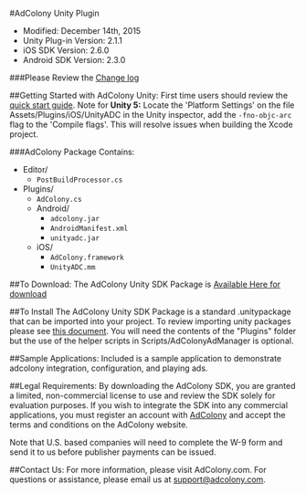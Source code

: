 #AdColony Unity Plugin
* Modified: December 14th, 2015
* Unity Plug-in Version: 2.1.1
* iOS SDK Version: 2.6.0
* Android SDK Version: 2.3.0

###Please Review the [Change log](CHANGELOG.md)

##Getting Started with AdColony Unity:
First time users should review the [quick start guide](https://github.com/AdColony/AdColony-Unity-SDK/wiki).
Note for **Unity 5:**
Locate the 'Platform Settings' on the file Assets/Plugins/iOS/UnityADC in the Unity inspector, add the `-fno-objc-arc` flag to the 'Compile flags'. This will resolve issues when building the Xcode project.

###AdColony Package Contains:
* Editor/
  * `PostBuildProcessor.cs`
* Plugins/
  * `AdColony.cs`
  * Android/
    * `adcolony.jar`
    * `AndroidManifest.xml`
    * `unityadc.jar`
  * iOS/
    * `AdColony.framework`
    * `UnityADC.mm`

##To Download:
The AdColony Unity SDK Package is [Available Here for download](Packages/adcolony.unitypackage)

##To Install
The AdColony Unity SDK Package is a standard .unitypackage that can be imported into your project.
To review importing unity packages please see [this document](http://docs.unity3d.com/Manual/HOWTO-exportpackage.html).  You will need the contents of the "Plugins" folder but the use of the helper scripts in Scripts/AdColonyAdManager is optional.

##Sample Applications:
Included is a sample application to demonstrate adcolony integration, configuration, and playing ads. 

##Legal Requirements:
By downloading the AdColony SDK, you are granted a limited, non-commercial license to use and review the SDK solely for evaluation purposes.  If you wish to integrate the SDK into any commercial applications, you must register an account with [AdColony](https://clients.adcolony.com/signup) and accept the terms and conditions on the AdColony website.

Note that U.S. based companies will need to complete the W-9 form and send it to us before publisher payments can be issued.

##Contact Us:
For more information, please visit AdColony.com. For questions or assistance, please email us at support@adcolony.com.

